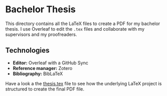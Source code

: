 # Bachelor Thesis

This directory contains all the LaTeX files to create a PDF for my bachelor thesis. I use Overleaf to edit the `.tex` files and collaborate with my supervisors and my proofreaders.

## Technologies

- **Editor:** Overleaf with a GitHub Sync
- **Reference manager:** Zotero
- **Bibliography:** BibLaTeX

Have a look a the [thesis.tex](src/thesis.tex) file to see how the underlying LaTeX project is structured to create the final PDF file.
